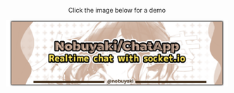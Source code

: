 <p align="center">Click the image below for a demo</p>
<a href="https://chatapp.nobuyaki.repl.co/">
   <img src="https://raw.githubusercontent.com/Nobuyaki/Nobuyaki/main/project/Nobuyaki-ChatApp.png">
</a>

